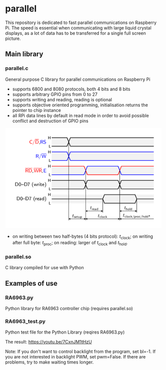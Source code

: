 # parallel

This repository is dedicated to fast parallel communications on Raspberry Pi.  The speed is essential when communicating with large liquid crystal displays, as a lot of data has to be transferred for a single full screen picture.

## Main library

### parallel.c

General purpose C library for parallel communications on Raspberry Pi
   - supports 6800 and 8080 protocols, both 4 bits and 8 bits
   - supports arbitrary GPIO pins from 0 to 27
   - supports writing and reading, reading is optional
   - supports objective oriented programming, initialisation returns the pointer to chip instance
   - all RPi data lines by default in read mode in order to avoid possible conflict and destruction of GPIO pins

![Times](/times.png)

* on writing between two half-bytes (4 bits protocol): *t*<sub>clock</sub>; on writing after full byte: *t*<sub>proc</sub>; on reading: larger of *t*<sub>clock</sub> and *t*<sub>hold</sub>.

### parallel.so

C library compiled for use with Python

## Examples of use

### RA6963.py

Python library for RA6963 controller chip (requires parallel.so)

### RA6963_test.py

Python test file for the Python Library (reqires RA6963.py)

The result: https://youtu.be/7CxnJM1tHzU

Note: If you don't want to control backlight from the program, set bl=-1.  If you are not interested in backlight PWM, set pwm=False.  If there are problems, try to make waiting times longer.
